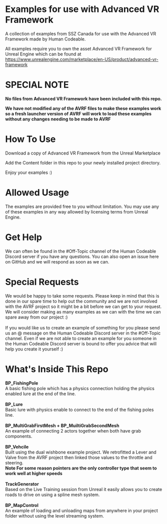 # Examples for use with Advanced VR Framework
A collection of examples from SSZ Canada for use with the Advanced VR Framework made by Human Codeable.


All examples require you to own the asset Advanced VR Framework for Unreal Engine which can be found at
https://www.unrealengine.com/marketplace/en-US/product/advanced-vr-framework

# SPECIAL NOTE

**No files from Advanced VR Framework have been included with this repo.**

**We have not modified any of the AVRF files to make these examples work so a fresh launcher version of AVRF will work to load these examples without any changes needing to be made to AVRF**





# How To Use
Download a copy of Advanced VR Framework from the Unreal Marketplace

Add the Content folder in this repo to your newly installed project directory.

Enjoy your examples :)



# Allowed Usage 
The examples are provided free to you without limitation. You may use any of these examples in any way allowed by licensing terms from Unreal Engine.


# Get Help
We can often be found in the #Off-Topic channel of the Human Codeable Discord server if you have any questions. You can also open an issue here on GitHub and we will respond as soon as we can. 


# Special Requests
We would be happy to take some requests. Please keep in mind that this is done in our spare time to help out the community and we are not involved with the AVRF project so it might be a bit before we can get to your request. We will consider making as many examples as we can with the time we can spare away from our project :)
<br>
<br>
If you would like us to create an example of something for you please send us an @ message on the Human Codeable Discord server in the #Off-Topic channel. Even if we are not able to create an example for you someone in the Human Codeable Discord server is bound to offer you advice that will help you create it yourself :)


# What's Inside This Repo

**BP_FishingPole**
<br>
  A basic fishing pole which has a physics connection holding the physics enabled lure at the end of the line.
<br>
<br>
**BP_Lure**
<br>
  Basic lure with physics enable to connect to the end of the fishing poles line.
<br>
<br>
**BP_MultiGrabFirstMesh + BP_MuiltiGrabSecondMesh**
<br>
An example of connecting 2 actors together when both have grab components.
<br>
<br> 
**BP_Vehcile**
<br>
  Built using the dual wishbone example project. We retrofitted a Lever and Valve from the AVRF project then linked those values to the throttle and steering.
<br>
**Note For some reason pointers are the only controller type that seem to work well at higher speeds**
<br>
<br>
**TrackGenerator**
<br>
Based on the Live Training session from Unreal it easily allows you to create roads to drive on using a spline mesh system.
<br>
<br>
**BP_MapControl**
<br>
An example of loading and unloading maps from anywhere in your project folder without using the level streaming system.
